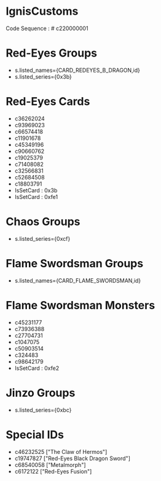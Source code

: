 # IgnisCustoms
Code Sequence : # c220000001
# Red-Eyes Groups
- s.listed_names={CARD_REDEYES_B_DRAGON,id}
- s.listed_series={0x3b}
# Red-Eyes Cards
- c36262024
- c93969023
- c66574418
- c11901678
- c45349196
- c90660762
- c19025379
- c71408082
- c32566831
- c52684508
- c18803791
- IsSetCard : 0x3b
- IsSetCard : 0xfe1
# Chaos Groups
- s.listed_series={0xcf}
# Flame Swordsman Groups
- s.listed_names={CARD_FLAME_SWORDSMAN,id}
# Flame Swordsman Monsters
- c45231177
- c73936388
- c27704731
- c1047075
- c50903514
- c324483
- c98642179
- IsSetCard : 0xfe2
# Jinzo Groups
- s.listed_series={0xbc}
# Special IDs
- c46232525 ["The Claw of Hermos"]
- c19747827 ["Red-Eyes Black Dragon Sword"]
- c68540058 ["Metalmorph"]
- c6172122  ["Red-Eyes Fusion"]
